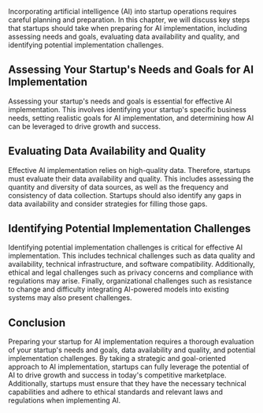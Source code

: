 

Incorporating artificial intelligence (AI) into startup operations requires careful planning and preparation. In this chapter, we will discuss key steps that startups should take when preparing for AI implementation, including assessing needs and goals, evaluating data availability and quality, and identifying potential implementation challenges.

Assessing Your Startup's Needs and Goals for AI Implementation
--------------------------------------------------------------

Assessing your startup's needs and goals is essential for effective AI implementation. This involves identifying your startup's specific business needs, setting realistic goals for AI implementation, and determining how AI can be leveraged to drive growth and success.

Evaluating Data Availability and Quality
----------------------------------------

Effective AI implementation relies on high-quality data. Therefore, startups must evaluate their data availability and quality. This includes assessing the quantity and diversity of data sources, as well as the frequency and consistency of data collection. Startups should also identify any gaps in data availability and consider strategies for filling those gaps.

Identifying Potential Implementation Challenges
-----------------------------------------------

Identifying potential implementation challenges is critical for effective AI implementation. This includes technical challenges such as data quality and availability, technical infrastructure, and software compatibility. Additionally, ethical and legal challenges such as privacy concerns and compliance with regulations may arise. Finally, organizational challenges such as resistance to change and difficulty integrating AI-powered models into existing systems may also present challenges.

Conclusion
----------

Preparing your startup for AI implementation requires a thorough evaluation of your startup's needs and goals, data availability and quality, and potential implementation challenges. By taking a strategic and goal-oriented approach to AI implementation, startups can fully leverage the potential of AI to drive growth and success in today's competitive marketplace. Additionally, startups must ensure that they have the necessary technical capabilities and adhere to ethical standards and relevant laws and regulations when implementing AI.
